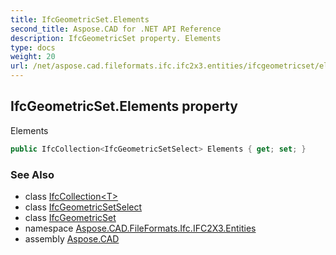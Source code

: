 ```yaml
---
title: IfcGeometricSet.Elements
second_title: Aspose.CAD for .NET API Reference
description: IfcGeometricSet property. Elements
type: docs
weight: 20
url: /net/aspose.cad.fileformats.ifc.ifc2x3.entities/ifcgeometricset/elements/
---
```

## IfcGeometricSet.Elements property

Elements

```csharp
public IfcCollection<IfcGeometricSetSelect> Elements { get; set; }
```

### See Also

* class [IfcCollection&lt;T&gt;](../../../aspose.cad.fileformats.ifc/ifccollection-1/)
* class [IfcGeometricSetSelect](../../../aspose.cad.fileformats.ifc.ifc2x3.types/ifcgeometricsetselect/)
* class [IfcGeometricSet](../)
* namespace [Aspose.CAD.FileFormats.Ifc.IFC2X3.Entities](../../ifcgeometricset/)
* assembly [Aspose.CAD](../../../)


